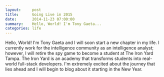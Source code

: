 ```yaml
---
layout:     post
title:      Going Live in 2015
date:       2014-11-23 07:00:00
summary:    Hello, World! I'm Tony Gaeta...
categories: life
---
```


Hello, World! I'm Tony Gaeta and I will soon start a new chapter in my life. I currently work for the intelligence community as an intelligence analyst; however, I will retire the spy game to become a student at The Iron Yard Tampa. The Iron Yard is an academy that transforms students into real-world full-stack developers. I'm extremely excited about the journey that lies ahead and I will begin to blog about it starting in the New Year.
